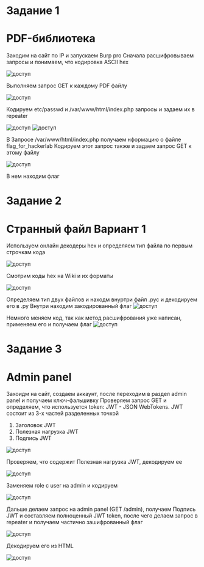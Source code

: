 # Задание 1
# PDF-библиотека
Заходим на сайт по IP и запускаем Burp pro
Сначала расшифровываем запросы и понимаем, что кодировка  ASCII hex

![доступ](./images/1_1.png)

Выполняем запрос GET к каждому PDF файлу

![доступ](./images/1_2.png)

Кодируем etc/passwd и /var/www/html/index.php запросы и задаем их в repeater

![доступ](./images/1_3.png)
![доступ](./images/1_4.png)

В Запросе /var/www/html/index.php получаем нформацию о файле flag_for_hackerlab
Кодируем этот запрос также и задаем запрос GET к этому файлу

![доступ](./images/1_5.png)

В нем находим флаг


# Задание 2
# Странный файл Вариант 1 
Используем онлайн декодеры hex и определяем тип файла по первым строчкам кода

![доступ](./images/2_1.png)

Смотрим коды hex на Wiki и их форматы

![доступ](./images/2_2.png)

Определяем тип двух файлов и находм внуртри файл .pyc и декодируем его в .py
Внутри находим закодированный флаг
![доступ](./images/2_3.png)

Немного меняем код, так как метод расшифрования уже написан, применяем его и получаем флаг
![доступ](./images/2_4.png)


# Задание 3
# Admin panel 
Захоидм на сайт, создаем аккаунт, после переходим в раздел admin panel и получаем ключ-фальшивку
Проверяем запрос GET и определяем, что используется token: JWT - JSON WebTokens.
JWT состоит из 3-х частей разделенных точкой
1. Заголовок JWT
2. Полезная нагрузка JWT
3. Подпись JWT
   
![доступ](./images/3_1.png)

Проверяем, что содержит Полезная нагрузка JWT, декодируем ее

![доступ](./images/3_2.png)

Заменяем role c user на admin и кодируем

![доступ](./images/3_3.png)

Дальше делаем запрос на admin panel (GET /admin), получаем Подпись JWT и составляем полноценный JWT token, после чего делаем запрос в repeater и получаем частично зашифрованный флаг

![доступ](./images/3_4.png)

Декодируем его из HTML

![доступ](./images/3_5.png)












